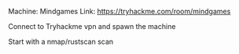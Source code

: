 Machine: Mindgames
Link: https://tryhackme.com/room/mindgames  

Connect to Tryhackme vpn and spawn the machine

Start with a nmap/rustscan scan




